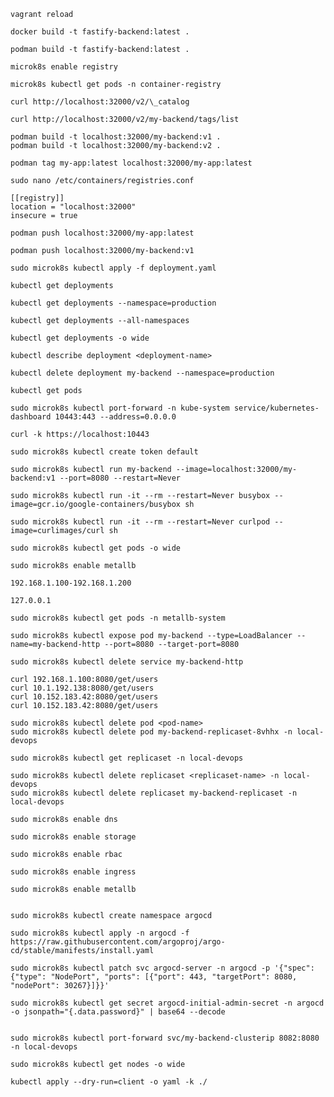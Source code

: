<!-- reload the vagrant after change in vagrant file -->

```console
vagrant reload
```

```console
docker build -t fastify-backend:latest .
```

```console
podman build -t fastify-backend:latest .
```

<!-- To enable to local registry of docker images -->

```console
microk8s enable registry
```

<!-- To verify the registry -->

```console
microk8s kubectl get pods -n container-registry
```

```console
curl http://localhost:32000/v2/\_catalog
```

<!-- List down all the tags -->

```console
curl http://localhost:32000/v2/my-backend/tags/list
```

<!-- build docker image with podman that will use local registry -->

```console
podman build -t localhost:32000/my-backend:v1 .
podman build -t localhost:32000/my-backend:v2 .
```

<!-- if you have alread image that you need to push on local registry change the tag name -->

```console
podman tag my-app:latest localhost:32000/my-app:latest
```

<!-- change the registries of the podman because it is using https instead of http -->

```console
sudo nano /etc/containers/registries.conf
```

<!-- add -->

```
[[registry]]
location = "localhost:32000"
insecure = true
```

<!-- push the image on registry -->

```console
podman push localhost:32000/my-app:latest
```

```console
podman push localhost:32000/my-backend:v1
```

<!-- To apply deployment file -->

```console
sudo microk8s kubectl apply -f deployment.yaml
```

```console
kubectl get deployments
```

```console
kubectl get deployments --namespace=production
```

```console
kubectl get deployments --all-namespaces
```

```console
kubectl get deployments -o wide
```

```console
kubectl describe deployment <deployment-name>
```

```console
kubectl delete deployment my-backend --namespace=production
```

```console
kubectl get pods
```

<!-- port forward the kubernetes dashboard -->

```console
sudo microk8s kubectl port-forward -n kube-system service/kubernetes-dashboard 10443:443 --address=0.0.0.0
```

<!-- access kubernetes dashboard via curl -->

```console
curl -k https://localhost:10443
```

<!-- To create a token to kubernetes dashboards -->

```console
sudo microk8s kubectl create token default
```

<!-- POD Creation -->

```console
sudo microk8s kubectl run my-backend --image=localhost:32000/my-backend:v1 --port=8080 --restart=Never

```

<!-- POD Debug using BusyBox/curlpod -->

```console
sudo microk8s kubectl run -it --rm --restart=Never busybox --image=gcr.io/google-containers/busybox sh

sudo microk8s kubectl run -it --rm --restart=Never curlpod --image=curlimages/curl sh
```

<!-- GET POD with IP Address -->

```console
sudo microk8s kubectl get pods -o wide
```

<!-- Enable Load Balancer In Microk8s -->

```console
sudo microk8s enable metallb
```

<!-- provide IP Address range -->

```console
192.168.1.100-192.168.1.200

127.0.0.1
```

<!-- Verify MetaLB -->

```console
sudo microk8s kubectl get pods -n metallb-system
```

<!-- Expose pod to load balancer service -->

```console
sudo microk8s kubectl expose pod my-backend --type=LoadBalancer --name=my-backend-http --port=8080 --target-port=8080
```

<!-- Delete service -->

```console
sudo microk8s kubectl delete service my-backend-http
```

<!-- Access the service using external IP address -->

```console
curl 192.168.1.100:8080/get/users
curl 10.1.192.138:8080/get/users
curl 10.152.183.42:8080/get/users
curl 10.152.183.42:8080/get/users
```

<!-- Delete Pod -->

```console
sudo microk8s kubectl delete pod <pod-name>
sudo microk8s kubectl delete pod my-backend-replicaset-8vhhx -n local-devops
```

<!-- Get Replicaset -->

```console
sudo microk8s kubectl get replicaset -n local-devops
```

<!-- Delete Replicasets -->

```console
sudo microk8s kubectl delete replicaset <replicaset-name> -n local-devops
sudo microk8s kubectl delete replicaset my-backend-replicaset -n local-devops
```

<!-- Enable Services In Microk8s -->

```console
sudo microk8s enable dns

sudo microk8s enable storage

sudo microk8s enable rbac

sudo microk8s enable ingress

sudo microk8s enable metallb
```

<!-- Install Microk8s In cluster -->

```console

sudo microk8s kubectl create namespace argocd

sudo microk8s kubectl apply -n argocd -f https://raw.githubusercontent.com/argoproj/argo-cd/stable/manifests/install.yaml

sudo microk8s kubectl patch svc argocd-server -n argocd -p '{"spec": {"type": "NodePort", "ports": [{"port": 443, "targetPort": 8080, "nodePort": 30267}]}}'

sudo microk8s kubectl get secret argocd-initial-admin-secret -n argocd -o jsonpath="{.data.password}" | base64 --decode


```

<!-- Port forward service -->

```console
sudo microk8s kubectl port-forward svc/my-backend-clusterip 8082:8080 -n local-devops
```

<!-- To get the IP Of Node -->

```console
sudo microk8s kubectl get nodes -o wide
```

```
kubectl apply --dry-run=client -o yaml -k ./
```
